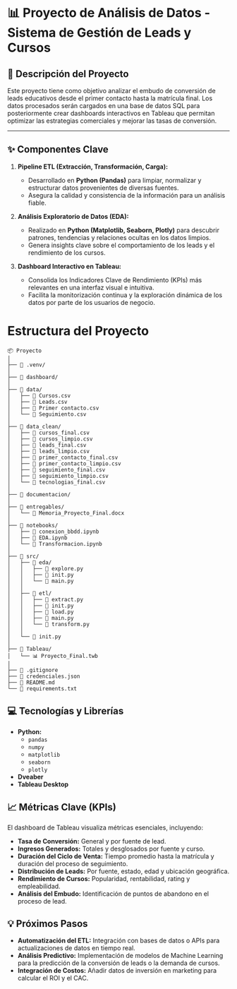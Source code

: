 # 📊 Proyecto de Análisis de Datos - Sistema de Gestión de Leads y Cursos

## 🎯 Descripción del Proyecto

Este proyecto tiene como objetivo analizar el embudo de conversión de leads educativos desde el primer contacto hasta la matrícula final. Los datos procesados serán cargados en una base de datos SQL para posteriormente crear dashboards interactivos en Tableau que permitan optimizar las estrategias comerciales y mejorar las tasas de conversión.

---

## ✨ Componentes Clave

1. **Pipeline ETL (Extracción, Transformación, Carga):**
   - Desarrollado en **Python (Pandas)** para limpiar, normalizar y estructurar datos provenientes de diversas fuentes.
   - Asegura la calidad y consistencia de la información para un análisis fiable.

2. **Análisis Exploratorio de Datos (EDA):**
   - Realizado en **Python (Matplotlib, Seaborn, Plotly)** para descubrir patrones, tendencias y relaciones ocultas en los datos limpios.
   - Genera insights clave sobre el comportamiento de los leads y el rendimiento de los cursos.

3. **Dashboard Interactivo en Tableau:**
   - Consolida los Indicadores Clave de Rendimiento (KPIs) más relevantes en una interfaz visual e intuitiva.
   - Facilita la monitorización continua y la exploración dinámica de los datos por parte de los usuarios de negocio.

# Estructura del Proyecto

```
📦 Proyecto
│
├── 📁 .venv/
│
├── 📁 dashboard/
│
├── 📁 data/
│   ├── 📄 Cursos.csv
│   ├── 📄 Leads.csv
│   ├── 📄 Primer contacto.csv
│   └── 📄 Seguimiento.csv
│
├── 📁 data_clean/
│   ├── 📄 cursos_final.csv
│   ├── 📄 cursos_limpio.csv
│   ├── 📄 leads_final.csv
│   ├── 📄 leads_limpio.csv
│   ├── 📄 primer_contacto_final.csv
│   ├── 📄 primer_contacto_limpio.csv
│   ├── 📄 seguimiento_final.csv
│   ├── 📄 seguimiento_limpio.csv
│   └── 📄 tecnologias_final.csv
│
├── 📁 documentacion/
│
├── 📁 entregables/
│   └── 📄 Memoria_Proyecto_Final.docx
│
├── 📁 notebooks/
│   ├── 📓 conexion_bbdd.ipynb
│   ├── 📓 EDA.ipynb
│   └── 📓 Transformacion.ipynb
│
├── 📁 src/
│   ├── 📁 eda/
│   │   ├── 🐍 explore.py
│   │   ├── 🐍 init.py
│   │   └── 🐍 main.py
│   │
│   ├── 📁 etl/
│   │   ├── 🐍 extract.py
│   │   ├── 🐍 init.py
│   │   ├── 🐍 load.py
│   │   ├── 🐍 main.py
│   │   └── 🐍 transform.py
│   │
│   └── 🐍 init.py
│
├── 📁 Tableau/
│   └── 📊 Proyecto_Final.twb
│
├── 📄 .gitignore
├── 📄 credenciales.json
├── 📄 README.md
└── 📄 requirements.txt
```

## 💻 Tecnologías y Librerías

- **Python:**
  - `pandas`
  - `numpy`
  - `matplotlib`
  - `seaborn`
  - `plotly`  
- **Dveaber**  
- **Tableau Desktop**

## 📈 Métricas Clave (KPIs)

El dashboard de Tableau visualiza métricas esenciales, incluyendo:

- **Tasa de Conversión:** General y por fuente de lead.
- **Ingresos Generados:** Totales y desglosados por fuente y curso.
- **Duración del Ciclo de Venta:** Tiempo promedio hasta la matrícula y duración del proceso de seguimiento.
- **Distribución de Leads:** Por fuente, estado, edad y ubicación geográfica.
- **Rendimiento de Cursos:** Popularidad, rentabilidad, rating y empleabilidad.
- **Análisis del Embudo:** Identificación de puntos de abandono en el proceso de lead.

## 💡 Próximos Pasos

- **Automatización del ETL:** Integración con bases de datos o APIs para actualizaciones de datos en tiempo real.
- **Análisis Predictivo:** Implementación de modelos de Machine Learning para la predicción de la conversión de leads o la demanda de cursos.
- **Integración de Costos:** Añadir datos de inversión en marketing para calcular el ROI y el CAC.
